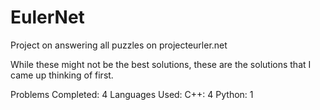 # EulerNet
Project on answering all puzzles on projecteurler.net

While these might not be the best solutions, these are the solutions that I came up thinking of first.

Problems Completed:            4
Languages Used:
                    C++:       4
                    Python:    1
